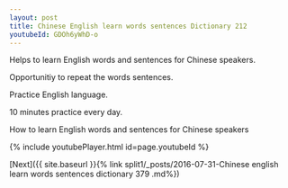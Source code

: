 ```yaml
---
layout: post
title: Chinese English learn words sentences Dictionary 212 
youtubeId: GDOh6yWhD-o
---
```

 
 
Helps to learn English words and sentences for Chinese speakers.

Opportunitiy to repeat the words sentences. 

Practice English language. 
 
10 minutes practice every day. 
 
How to learn English words and sentences for Chinese speakers 
 
{% include youtubePlayer.html id=page.youtubeId %}
 
 
[Next]({{ site.baseurl }}{% link  split1/_posts/2016-07-31-Chinese english learn words sentences dictionary 379 .md%})
 
